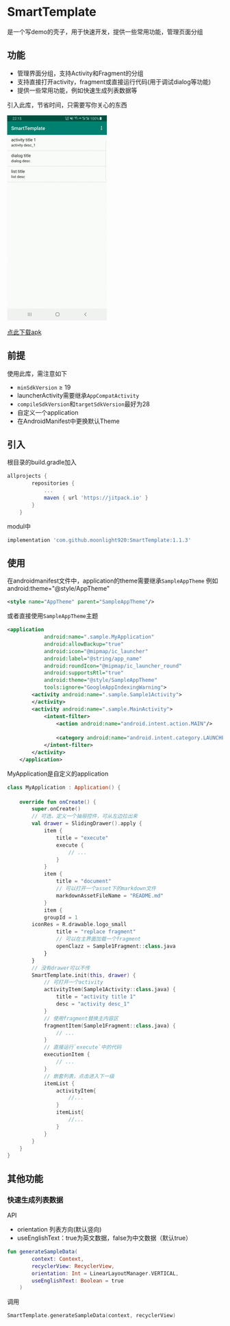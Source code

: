 # SmartTemplate
是一个写demo的壳子，用于快速开发，提供一些常用功能，管理页面分组

## 功能
* 管理界面分组，支持Activity和Fragment的分组
* 支持直接打开activity，fragment或直接运行代码(用于调试dialog等功能)
* 提供一些常用功能，例如快速生成列表数据等


引入此库，节省时间，只需要写你关心的东西

![演示](https://raw.githubusercontent.com/moonlight920/SmartTemplate/b5cc7ff0634a4001da57bf1c330de32af982485f/album/samrt_template.gif)  

[点此下载apk](https://raw.githubusercontent.com/moonlight920/SmartTemplate/master/app-debug.apk)

## 前提
使用此库，需注意如下
* `minSdkVersion` ≥ 19
* launcherActivity需要继承`AppCompatActivity`
* `compileSdkVersion`和`targetSdkVersion`最好为28
* 自定义一个application
* 在AndroidManifest中更换默认Theme

## 引入
根目录的build.gradle加入
```groovy
allprojects {
		repositories {
			...
			maven { url 'https://jitpack.io' }
		}
	}
```
modul中
```groovy
implementation 'com.github.moonlight920:SmartTemplate:1.1.3'
```

## 使用

在androidmanifest文件中，application的theme需要继承`SampleAppTheme`
例如android:theme="@style/AppTheme"
```xml
<style name="AppTheme" parent="SampleAppTheme"/>
```
或者直接使用`SampleAppTheme`主题
```xml
<application
            android:name=".sample.MyApplication"
            android:allowBackup="true"
            android:icon="@mipmap/ic_launcher"
            android:label="@string/app_name"
            android:roundIcon="@mipmap/ic_launcher_round"
            android:supportsRtl="true"
            android:theme="@style/SampleAppTheme"
            tools:ignore="GoogleAppIndexingWarning">
        <activity android:name=".sample.Sample1Activity">
        </activity>
        <activity android:name=".sample.MainActivity">
            <intent-filter>
                <action android:name="android.intent.action.MAIN"/>

                <category android:name="android.intent.category.LAUNCHER"/>
            </intent-filter>
        </activity>
    </application>
```
MyApplication是自定义的application
```kotlin
class MyApplication : Application() {

    override fun onCreate() {
        super.onCreate()
        // 可选，定义一个抽屉控件，可从左边拉出来
        val drawer = SlidingDrawer().apply {
            item {
                title = "execute"
                execute {
                    // ...
                }
            }
            item {
                title = "document"
                // 可以打开一个asset下的markdown文件                
                markdownAssetFileName = "README.md"
            }
            item {
	    	groupId = 1
		iconRes = R.drawable.logo_small
                title = "replace fragment"
                // 可以在主界面加载一个fragment
                openClazz = Sample1Fragment::class.java
            }
        }
        // 没有drawer可以不传
        SmartTemplate.init(this, drawer) {
            // 可打开一个activity
            activityItem(Sample1Activity::class.java) {
                title = "activity title 1"
                desc = "activity desc_1"
            }
            // 使用fragment替换主内容区
            fragmentItem(Sample1Fragment::class.java) {
                // ...
            }
            // 直接运行`execute`中的代码
            executionItem {
                // ...
            }
            // 嵌套列表，点击进入下一级
            itemList {
                activityItem{
                    //...
                }
                itemList{
                    //...
                }
            }
        }
    }
}
```

## 其他功能

### 快速生成列表数据

API
* orientation 列表方向(默认竖向)
* useEnglishText：true为英文数据，false为中文数据（默认true）
```kotlin
fun generateSampleData(
        context: Context,
        recyclerView: RecyclerView,
        orientation: Int = LinearLayoutManager.VERTICAL,
        useEnglishText: Boolean = true
    )
```

调用
```kotlin
SmartTemplate.generateSampleData(context, recyclerView)
```



